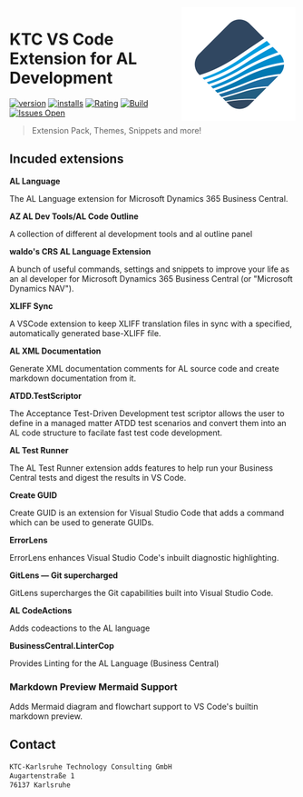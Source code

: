 <img src="icon.png" align="right" width="200" height="auto"/>

# KTC VS Code Extension for AL Development

[![version](https://img.shields.io/vscode-marketplace/v/KTC-GmbH.al-ktc-dev.svg?style=flat-square&label=vscode%20marketplace)](https://marketplace.visualstudio.com/items?itemName=KTC-GmbH.al-ktc-dev)
[![installs](https://img.shields.io/vscode-marketplace/d/KTC-GmbH.al-ktc-dev.svg?style=flat-square)](https://marketplace.visualstudio.com/items?itemName=KTC-GmbH.al-ktc-dev)
[![Rating](https://img.shields.io/visual-studio-marketplace/r/KTC-GmbH.al-ktc-dev?style=flat-square)](https://marketplace.visualstudio.com/items?itemName=KTC-GmbH.al-ktc-dev&ssr=false#review-details)
[![Build](https://img.shields.io/github/workflow/status/ktc-gmbh/al-ktc-dev/Build/main?style=flat-square)](https://github.com/KTC-GmbH/al-ktc-dev/actions)
[![Issues Open](https://img.shields.io/github/issues-raw/ktc-gmbh/al-ktc-dev?style=flat-square)](https://github.com/KTC-GmbH/al-ktc-dev/issues?q=is%3Aissue+is%3Aopen+)

> Extension Pack, Themes, Snippets and more!

## Incuded extensions

**AL Language** 

The AL Language extension for Microsoft Dynamics 365 Business Central.


**AZ AL Dev Tools/AL Code Outline**

A collection of different al development tools and al outline panel 


**waldo's CRS AL Language Extension**

A bunch of useful commands, settings and snippets to improve your life as an al developer for Microsoft Dynamics 365 Business Central (or "Microsoft Dynamics NAV").

**XLIFF Sync**

A VSCode extension to keep XLIFF translation files in sync with a specified, automatically generated base-XLIFF file.

**AL XML Documentation**

Generate XML documentation comments for AL source code and create markdown documentation from it.

**ATDD.TestScriptor**

The Acceptance Test-Driven Development test scriptor allows the user to define in a managed matter ATDD test scenarios and convert them into an AL code structure to facilate fast test code development.

**AL Test Runner**

The AL Test Runner extension adds features to help run your Business Central tests and digest the results in VS Code. 

**Create GUID**

Create GUID is an extension for Visual Studio Code that adds a command which can be used to generate GUIDs.

**ErrorLens**

ErrorLens enhances Visual Studio Code's inbuilt diagnostic highlighting.

**GitLens — Git supercharged**

GitLens supercharges the Git capabilities built into Visual Studio Code.

**AL CodeActions**

Adds codeactions to the AL language

**BusinessCentral.LinterCop**

Provides Linting for the AL Language (Business Central)

### Markdown Preview Mermaid Support

Adds Mermaid diagram and flowchart support to VS Code's builtin markdown preview.

## Contact

```
KTC-Karlsruhe Technology Consulting GmbH
Augartenstraße 1
76137 Karlsruhe
```
